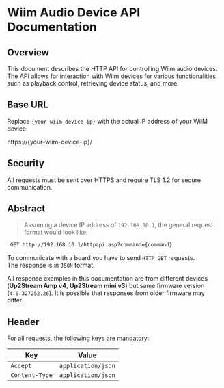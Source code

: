 # Wiim Audio Device API Documentation

## Overview

This document describes the HTTP API for controlling Wiim audio devices. The API allows for interaction with Wiim devices for various functionalities such as playback control, retrieving device status, and more.

## Base URL

Replace `{your-wiim-device-ip}` with the actual IP address of your WiiM device.

https://{your-wiim-device-ip}/

## Security

All requests must be sent over HTTPS and require TLS 1.2 for secure communication.

## Abstract

> Assuming a device IP address of `192.168.10.1`, the general request format would look like:

```html
 GET http://192.168.10.1/httpapi.asp?command={command}
```

To communicate with a board you have to send `HTTP GET` requests.  
The response is in `JSON` format.

<aside class="notice">
All response examples in this documentation are from different devices (<strong>Up2Stream Amp v4</strong>, <strong>Up2Stream mini v3</strong>) but same firmware version (<code>4.6.327252.26</code>). It is possible that responses from older firmware may differ.
</aside>

## Header

For all requests, the following keys are mandatory:

| Key            | Value              |
| -------------- | ------------------ |
| `Accept`       | `application/json` |
| `Content-Type` | `application/json` |